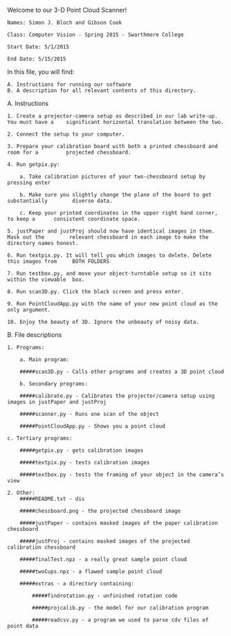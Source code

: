 Welcome to our 3-D Point Cloud Scanner! 

	Names: Simon J. Bloch and Gibson Cook

	Class: Computer Vision - Spring 2015 - Swarthmore College

	Start Date: 5/1/2015

	End Date: 5/15/2015

In this file, you will find:

    A. Instructions for running our software
	B. A description for all relevant contents of this directory.

A. Instructions

    1. Create a projector-camera setup as described in our lab write-up. You must have a 	significant horizontal translation between the two. 

    2. Connect the setup to your computer.

    3. Prepare your calibration board with both a printed chessboard and room for a 		projected chessboard. 

    4. Run getpix.py:

        a. Take calibration pictures of your two-chessboard setup by pressing enter

       	b. Make sure you slightly change the plane of the board to get substantially 		diverse data. 

	    c. Keep your printed coordinates in the upper right hand corner, to keep a 		consistent coordinate space.

    5. justPaper and justProj should now have identical images in them. Mask out the 		relevant chessboard in each image to make the directory names honest.

    6. Run textpix.py. It will tell you which images to delete. Delete this images from 	BOTH FOLDERS

    7. Run testbox.py, and move your object-turntable setup so it sits within the viewable 	box.

    8. Run scan3D.py. Click the black screen and press enter. 

    9. Run PointCloudApp.py with the name of your new point cloud as the only argument.

    10. Enjoy the beauty of 3D. Ignore the unbeauty of noisy data.

B. File descriptions

    1. Programs:

        a. Main program: 
	
		#####scan3D.py - Calls other programs and creates a 3D point cloud

        b. Secondary programs:
	
		#####calibrate.py - Calibrates the projector/camera setup using images in justPaper and justProj

        #####scanner.py - Runs one scan of the object

		#####PointCloudApp.py - Shows you a point cloud

	c. Tertiary programs:

		#####getpix.py - gets calibration images

		#####textpix.py - tests calibration images

		#####textbox.py - tests the framing of your object in the camera’s view

    2. Other:
		#####README.txt - dis
	
		#####chessboard.png - the projected chessboard image
	
		#####justPaper - contains masked images of the paper calibration chessboard

		#####justProj - contains masked images of the projected calibration chessboard

		#####finalTest.npz - a really great sample point cloud
		
		#####twoCups.npz - a flawed sample point cloud

		#####extras - a directory containing:

			#####findrotation.py - unfinished rotation code

			#####projcalib.py - the model for our calibration program
		
			#####readcsv.py - a program we used to parse cdv files of point data

		





